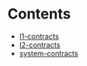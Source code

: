# Contents

- [l1-contracts](/contracts/l1-contracts)
- [l2-contracts](/contracts/l2-contracts)
- [system-contracts](/contracts/system-contracts)
